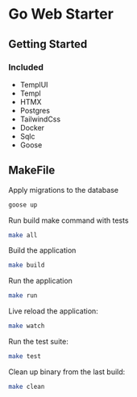 # Go Web Starter


## Getting Started

### Included
- TemplUI
- Templ
- HTMX
- Postgres
- TailwindCss
- Docker
- Sqlc
- Goose

## MakeFile

Apply migrations to the database
```bash
goose up
```

Run build make command with tests
```bash
make all
```

Build the application
```bash
make build
```

Run the application
```bash
make run
```

Live reload the application:

```bash
make watch
```

Run the test suite:
```bash
make test
```

Clean up binary from the last build:
```bash
make clean
```
